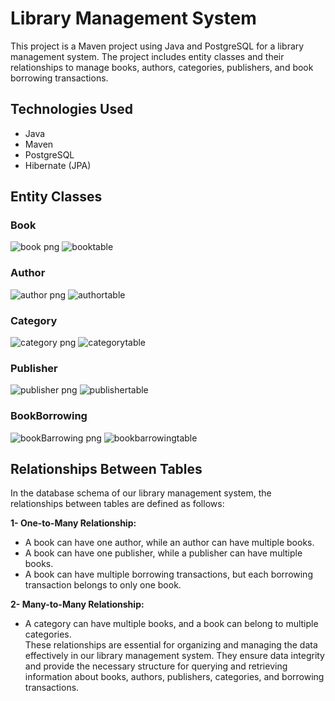 # Library Management System
This project is a Maven project using Java and PostgreSQL for a library management system. 
The project includes entity classes and their relationships to manage books, authors, categories, publishers, and book borrowing transactions.

## Technologies Used
- Java
- Maven
- PostgreSQL
- Hibernate (JPA)


## Entity Classes

### Book
![book png](https://github.com/Yldrmceyy/Library_Managment/assets/106755050/894788ec-ddcf-47e2-9666-8550128dee17)
![booktable](https://github.com/Yldrmceyy/Library_Managment/assets/106755050/b5bc96d0-a0c8-43b9-9c73-b24eee45d155)

### Author
![author png](https://github.com/Yldrmceyy/Library_Managment/assets/106755050/1f3269a8-8890-459f-9701-60bb4711b50e)
![authortable](https://github.com/Yldrmceyy/Library_Managment/assets/106755050/8df9a687-d707-404d-938e-a830afe9cefb)

### Category
![category png](https://github.com/Yldrmceyy/Library_Managment/assets/106755050/3e4a32ef-7261-428e-842d-8770575ef868)
![categorytable](https://github.com/Yldrmceyy/Library_Managment/assets/106755050/d11b77dc-bfd5-4c51-958d-dce5d40a71ad)

### Publisher
![publisher png](https://github.com/Yldrmceyy/Library_Managment/assets/106755050/7a72278f-597c-4d1e-a01b-223cb1e7aab9)
![publishertable](https://github.com/Yldrmceyy/Library_Managment/assets/106755050/eb042fc3-7ced-40cf-96d7-f3d62c547097)

### BookBorrowing
![bookBarrowing png](https://github.com/Yldrmceyy/Library_Managment/assets/106755050/aa9ae946-3ef4-409c-8662-db1864a7f3db)
![bookbarrowingtable](https://github.com/Yldrmceyy/Library_Managment/assets/106755050/a254a625-be23-40de-a1a8-a13391fe3340)


## Relationships Between Tables
In the database schema of our library management system, the relationships between tables are defined as follows:

**1- One-to-Many Relationship:** <br>
- A book can have one author, while an author can have multiple books.
- A book can have one publisher, while a publisher can have multiple books.
- A book can have multiple borrowing transactions, but each borrowing transaction belongs to only one book.

**2- Many-to-Many Relationship:** <br>
- A category can have multiple books, and a book can belong to multiple categories.<br>
These relationships are essential for organizing and managing the data effectively in our library management system. They ensure data integrity and provide the necessary structure for querying and retrieving information about books, authors, publishers, categories, and borrowing transactions.
